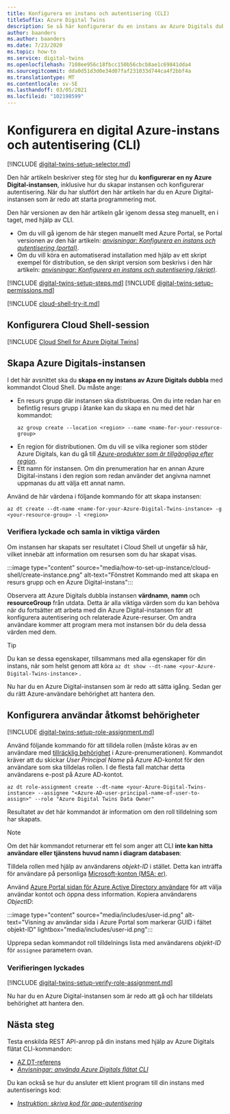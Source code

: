 ```yaml
---
title: Konfigurera en instans och autentisering (CLI)
titleSuffix: Azure Digital Twins
description: Se så här konfigurerar du en instans av Azure Digitals dubbla tjänster med hjälp av CLI
author: baanders
ms.author: baanders
ms.date: 7/23/2020
ms.topic: how-to
ms.service: digital-twins
ms.openlocfilehash: 7108ee956c18fbcc150b56cbcb8ae1c69841dda4
ms.sourcegitcommit: dda0d51d3d0e34d07faf231033d744ca4f2bbf4a
ms.translationtype: MT
ms.contentlocale: sv-SE
ms.lasthandoff: 03/05/2021
ms.locfileid: "102198599"
---
```

# <a name="set-up-an-azure-digital-twins-instance-and-authentication-cli"></a>Konfigurera en digital Azure-instans och autentisering (CLI)

[!INCLUDE [digital-twins-setup-selector.md](../../includes/digital-twins-setup-selector.md)]

Den här artikeln beskriver steg för steg hur du **konfigurerar en ny Azure Digital-instansen**, inklusive hur du skapar instansen och konfigurerar autentisering. När du har slutfört den här artikeln har du en Azure Digital-instansen som är redo att starta programmering mot.

Den här versionen av den här artikeln går igenom dessa steg manuellt, en i taget, med hjälp av CLI.
* Om du vill gå igenom de här stegen manuellt med Azure Portal, se Portal versionen av den här artikeln: [*anvisningar: Konfigurera en instans och autentisering (portal)*](how-to-set-up-instance-portal.md).
* Om du vill köra en automatiserad installation med hjälp av ett skript exempel för distribution, se den skript version som beskrivs i den här artikeln: [*anvisningar: Konfigurera en instans och autentisering (skript)*](how-to-set-up-instance-scripted.md).

[!INCLUDE [digital-twins-setup-steps.md](../../includes/digital-twins-setup-steps.md)]
[!INCLUDE [digital-twins-setup-permissions.md](../../includes/digital-twins-setup-permissions.md)]

[!INCLUDE [cloud-shell-try-it.md](../../includes/cloud-shell-try-it.md)]

## <a name="set-up-cloud-shell-session"></a>Konfigurera Cloud Shell-session
[!INCLUDE [Cloud Shell for Azure Digital Twins](../../includes/digital-twins-cloud-shell.md)]

## <a name="create-the-azure-digital-twins-instance"></a>Skapa Azure Digitals-instansen

I det här avsnittet ska du **skapa en ny instans av Azure Digitals dubbla** med kommandot Cloud Shell. Du måste ange:
* En resurs grupp där instansen ska distribueras. Om du inte redan har en befintlig resurs grupp i åtanke kan du skapa en nu med det här kommandot:
    ```azurecli-interactive
    az group create --location <region> --name <name-for-your-resource-group>
    ```
* En region för distributionen. Om du vill se vilka regioner som stöder Azure Digitals, kan du gå till [*Azure-produkter som är tillgängliga efter region*](https://azure.microsoft.com/global-infrastructure/services/?products=digital-twins).
* Ett namn för instansen. Om din prenumeration har en annan Azure Digital-instans i den region som redan använder det angivna namnet uppmanas du att välja ett annat namn.

Använd de här värdena i följande kommando för att skapa instansen:

```azurecli-interactive
az dt create --dt-name <name-for-your-Azure-Digital-Twins-instance> -g <your-resource-group> -l <region>
```

### <a name="verify-success-and-collect-important-values"></a>Verifiera lyckade och samla in viktiga värden

Om instansen har skapats ser resultatet i Cloud Shell ut ungefär så här, vilket innebär att information om resursen som du har skapat visas.

:::image type="content" source="media/how-to-set-up-instance/cloud-shell/create-instance.png" alt-text="Fönstret Kommando med att skapa en resurs grupp och en Azure Digital-instans":::

Observera att Azure Digitals dubbla instansen **värdnamn**, **namn** och **resourceGroup** från utdata. Detta är alla viktiga värden som du kan behöva när du fortsätter att arbeta med din Azure Digital-instansen för att konfigurera autentisering och relaterade Azure-resurser. Om andra användare kommer att program mera mot instansen bör du dela dessa värden med dem.

> [!TIP]
> Du kan se dessa egenskaper, tillsammans med alla egenskaper för din instans, när som helst genom att köra `az dt show --dt-name <your-Azure-Digital-Twins-instance>` .

Nu har du en Azure Digital-instansen som är redo att sätta igång. Sedan ger du rätt Azure-användare behörighet att hantera den.

## <a name="set-up-user-access-permissions"></a>Konfigurera användar åtkomst behörigheter

[!INCLUDE [digital-twins-setup-role-assignment.md](../../includes/digital-twins-setup-role-assignment.md)]

Använd följande kommando för att tilldela rollen (måste köras av en användare med [tillräcklig behörighet](#prerequisites-permission-requirements) i Azure-prenumerationen). Kommandot kräver att du skickar *User Principal Name* på Azure AD-kontot för den användare som ska tilldelas rollen. I de flesta fall matchar detta användarens e-post på Azure AD-kontot.

```azurecli-interactive
az dt role-assignment create --dt-name <your-Azure-Digital-Twins-instance> --assignee "<Azure-AD-user-principal-name-of-user-to-assign>" --role "Azure Digital Twins Data Owner"
```

Resultatet av det här kommandot är information om den roll tilldelning som har skapats.

> [!NOTE]
> Om det här kommandot returnerar ett fel som anger att CLI **inte kan hitta användare eller tjänstens huvud namn i diagram databasen**:
>
> Tilldela rollen med hjälp av användarens *objekt-ID* i stället. Detta kan inträffa för användare på personliga [Microsoft-konton (MSA: er)](https://account.microsoft.com/account). 
>
> Använd [Azure Portal sidan för Azure Active Directory användare](https://portal.azure.com/#blade/Microsoft_AAD_IAM/UsersManagementMenuBlade/AllUsers) för att välja användar kontot och öppna dess information. Kopiera användarens *ObjectID*:
>
> :::image type="content" source="media/includes/user-id.png" alt-text="Visning av användar sida i Azure Portal som markerar GUID i fältet objekt-ID" lightbox="media/includes/user-id.png":::
>
> Upprepa sedan kommandot roll tilldelnings lista med användarens *objekt-ID* för `assignee` parametern ovan.

### <a name="verify-success"></a>Verifieringen lyckades

[!INCLUDE [digital-twins-setup-verify-role-assignment.md](../../includes/digital-twins-setup-verify-role-assignment.md)]

Nu har du en Azure Digital-instansen som är redo att gå och har tilldelats behörighet att hantera den.

## <a name="next-steps"></a>Nästa steg

Testa enskilda REST API-anrop på din instans med hjälp av Azure Digitals flätat CLI-kommandon: 
* [AZ DT-referens](/cli/azure/ext/azure-iot/dt)
* [*Anvisningar: använda Azure Digitals flätat CLI*](how-to-use-cli.md)

Du kan också se hur du ansluter ett klient program till din instans med autentiserings kod:
* [*Instruktion: skriva kod för app-autentisering*](how-to-authenticate-client.md)